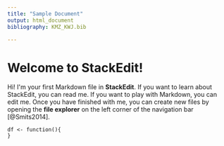 ```yaml
---
title: "Sample Document"
output: html_document
bibliography: KMZ_KWJ.bib

---
```



# Welcome to StackEdit!


Hi! I'm your first Markdown file in **StackEdit**. If you want to learn about StackEdit, you can read me. If you want to play with Markdown, you can edit me. Once you have finished with me, you can create new files by opening the **file explorer** on the left corner of the navigation bar [@Smits2014].

```{r}
df <- function(){
}
```

<!--stackedit_data:
eyJoaXN0b3J5IjpbLTE0NTI3ODIyMzcsLTMyMDExMzMyMyw5OT
QyNDEzMjNdfQ==
-->